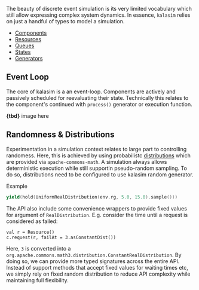 The beauty of discrete event simulation is its very limited vocabulary which still allow expressing complex system dynamics. In essence, `kalasim` relies on just a handful of types to model a simulation.

* [Components](component.md)
* [Resources](resource.md)
* [Queues](component.md#queue)
* [States](state.md)
* [Generators](component.md#generator)


## Event Loop

The core of kalasim is a an event-loop. Components are actively and passively scheduled for reevaluating their state. Technically this relates to the component's continued with `process()` generator or execution function.

**{tbd}** image here


## Randomness & Distributions

Experimentation in a simulation context relates to large part to controlling randomess. Here, this is achieved by using probabilistc
[distributions](https://commons.apache.org/proper/commons-math/userguide/distribution.html) which are provided via `apache-commons-math`. A simulation always allows deterministic execution while still supportin pseudo-random sampling. To do so, distributions need to be configured to use kalasim random generator.

Example
```kotlin
yield(hold(UniformRealDistribution(env.rg, 5.0, 15.0).sample()))
```

The API also include some convenience wrappers to provide fixed values for argument of `RealDistribution`. E.g. consider the  time until a request is considered as failed:

```
val r = Resource()
c.request(r, failAt = 3.asConstantDist())
```
Here, `3` is converted into a `org.apache.commons.math3.distribution.ConstantRealDistribution`. By doing so, we can provide more typed signatures across the entire API. Instead of support methods that accept fixed values for waiting times etc, we simply rely on fixed random distribution to reduce API complexity while maintaining full flexibility.
